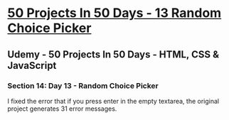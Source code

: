 # [50 Projects In 50 Days - 13 Random Choice Picker](https://arpadgbondor.github.io/50_Projects_In_50_Days-13_Random_Choice_Picker/)

## Udemy - 50 Projects In 50 Days - HTML, CSS & JavaScript
### Section 14: Day 13 - Random Choice Picker

I fixed the error that if you press enter in the empty textarea, the original project generates 31 error messages.
